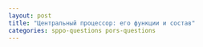 ```yaml
---
layout: post
title: "Центральный процессор: его функции и состав"
categories: sppo-questions pors-questions
---
```

